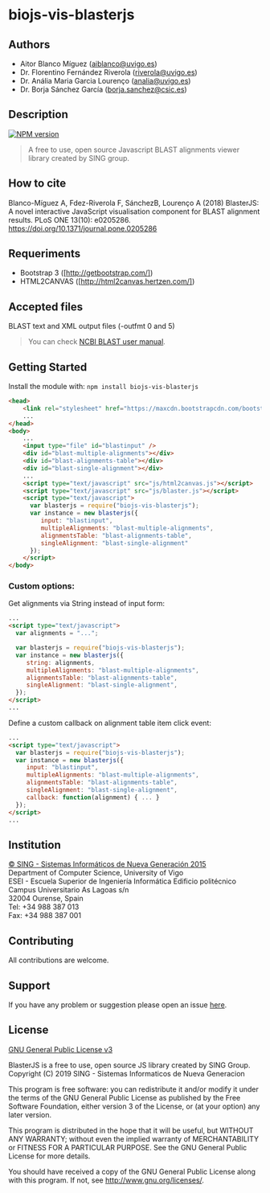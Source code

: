 biojs-vis-blasterjs
=====

## Authors
* Aitor Blanco Míguez (aiblanco@uvigo.es)
* Dr. Florentino Fernández Riverola (riverola@uvigo.es)
* Dr. Anália Maria Garcia Lourenço (analia@uvigo.es)
* Dr. Borja Sánchez García (borja.sanchez@csic.es)

## Description 
[![NPM version](http://img.shields.io/npm/v/biojs-vis-blasterjs.svg)](https://www.npmjs.org/package/biojs-vis-blasterjs) 

> A free to use, open source Javascript BLAST alignments viewer library created by SING group.

## How to cite
Blanco-Míguez A, Fdez-Riverola F, SánchezB, Lourenço A (2018) BlasterJS: A novel interactive JavaScript visualisation component for BLAST alignment results. PLoS ONE 13(10): e0205286. https://doi.org/10.1371/journal.pone.0205286

## Requeriments
* Bootstrap 3 ([http://getbootstrap.com/])
* HTML2CANVAS ([http://html2canvas.hertzen.com/])

## Accepted files
BLAST text and XML output files (-outfmt 0 and 5)   
> You can check [NCBI BLAST user manual].

## Getting Started
Install the module with: `npm install biojs-vis-blasterjs`

```html
<head>
	<link rel="stylesheet" href="https://maxcdn.bootstrapcdn.com/bootstrap/3.3.6/css/bootstrap.min.css" integrity="sha384-1q8mTJOASx8j1Au+a5WDVnPi2lkFfwwEAa8hDDdjZlpLegxhjVME1fgjWPGmkzs7" crossorigin="anonymous" />
    ...
</head>
<body>
    ...
    <input type="file" id="blastinput" />
    <div id="blast-multiple-alignments"></div>
    <div id="blast-alignments-table"></div>
    <div id="blast-single-alignment"></div>
    ...
    <script type="text/javascript" src="js/html2canvas.js"></script>  
    <script type="text/javascript" src="js/blaster.js"></script>   
    <script type="text/javascript">
      var blasterjs = require("biojs-vis-blasterjs");
      var instance = new blasterjs({
         input: "blastinput",
         multipleAlignments: "blast-multiple-alignments",
         alignmentsTable: "blast-alignments-table",
         singleAlignment: "blast-single-alignment"
      });
    </script>
</body>
```

### Custom options:
Get alignments via String instead of input form:
```html
...
<script type="text/javascript">
  var alignments = "...";

  var blasterjs = require("biojs-vis-blasterjs");
  var instance = new blasterjs({
     string: alignments,
     multipleAlignments: "blast-multiple-alignments",
     alignmentsTable: "blast-alignments-table",
     singleAlignment: "blast-single-alignment",
  });
</script>
...
```

Define a custom callback on alignment table item click event:
```html
...
<script type="text/javascript">
  var blasterjs = require("biojs-vis-blasterjs");
  var instance = new blasterjs({
     input: "blastinput",
     multipleAlignments: "blast-multiple-alignments",
     alignmentsTable: "blast-alignments-table",
     singleAlignment: "blast-single-alignment",
     callback: function(alignment) { ... }
  });
</script>
...
```


## Institution
[© SING - Sistemas Informáticos de Nueva Generación 2015]    
Department of Computer Science, University of Vigo    
ESEI - Escuela Superior de Ingeniería Informática Edificio politécnico    
Campus Universitario As Lagoas s/n    
32004 Ourense, Spain    
Tel: +34 988 387 013    
Fax: +34 988 387 001

## Contributing
All contributions are welcome.

## Support
If you have any problem or suggestion please open an issue [here](https://github.com/sing-group/biojs-vis-blasterjs/issues).

## License 
[GNU General Public License v3]

BlasterJS is a free to use, open source JS library created by SING Group.
Copyright (C) 2019  SING - Sistemas Informaticos de Nueva Generacion

This program is free software: you can redistribute it and/or modify
it under the terms of the GNU General Public License as published by
the Free Software Foundation, either version 3 of the License, or
(at your option) any later version.

This program is distributed in the hope that it will be useful,
but WITHOUT ANY WARRANTY; without even the implied warranty of
MERCHANTABILITY or FITNESS FOR A PARTICULAR PURPOSE.  See the
GNU General Public License for more details.

You should have received a copy of the GNU General Public License
along with this program.  If not, see <http://www.gnu.org/licenses/>.


   [http://getbootstrap.com/]: <http://getbootstrap.com/>
   [https://html2canvas.hertzen.com/]: <https://html2canvas.hertzen.com/>
   [© SING - Sistemas Informáticos de Nueva Generación 2015]: <http://sing.ei.uvigo.es/>
   [NCBI BLAST user manual]: <http://www.ncbi.nlm.nih.gov/books/NBK279675/>
   [GNU General Public License v3]: <https://github.com/sing-group/biojs-vis-blasterjs/blob/master/LICENSE>
